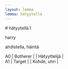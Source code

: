 ```yaml
---
layout: lemma
lemma: hätyytellä
---
```


<div class="sense">
# <span class="sensename">hätyytellä.1</span>

<span class="description">harry</span>

<span class="description">ahdistella, häiritä</span>

A0 | Botherer |   | Hätyyttelijä |  
A1 | Target |   | Kohde, uhri |  

</div>

